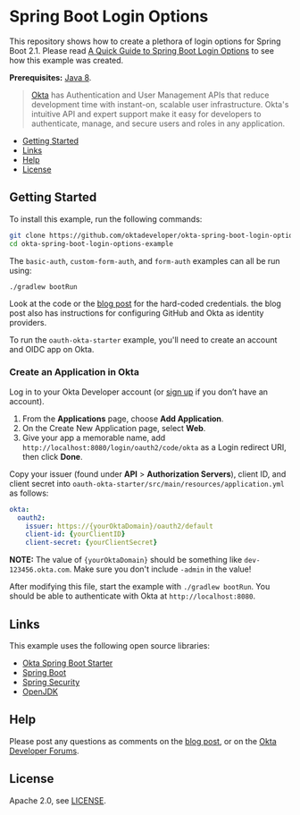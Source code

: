 # Spring Boot Login Options

This repository shows how to create a plethora of login options for Spring Boot 2.1. Please read [A Quick Guide to Spring Boot Login Options](https://developer.okta.com/blog/2019/05/15/spring-boot-login-options) to see how this example was created.

**Prerequisites:** [Java 8](https://adoptopenjdk.net/).

> [Okta](https://developer.okta.com/) has Authentication and User Management APIs that reduce development time with instant-on, scalable user infrastructure. Okta's intuitive API and expert support make it easy for developers to authenticate, manage, and secure users and roles in any application.

* [Getting Started](#getting-started)
* [Links](#links)
* [Help](#help)
* [License](#license)

## Getting Started

To install this example, run the following commands:

```bash
git clone https://github.com/oktadeveloper/okta-spring-boot-login-options-example.git okta-spring-boot-login-options-example
cd okta-spring-boot-login-options-example
```

The `basic-auth`, `custom-form-auth`, and `form-auth` examples can all be run using:

```
./gradlew bootRun
```

Look at the code or the [blog post](https://developer.okta.com/blog/2019/05/15/spring-boot-login-options) for the hard-coded credentials. the blog post also has instructions for configuring GitHub and Okta as identity providers.

To run the `oauth-okta-starter` example, you'll need to create an account and OIDC app on Okta.

### Create an Application in Okta

Log in to your Okta Developer account (or [sign up](https://developer.okta.com/signup/) if you don’t have an account).

1. From the **Applications** page, choose **Add Application**.
2. On the Create New Application page, select **Web**.
3. Give your app a memorable name, add `http://localhost:8080/login/oauth2/code/okta` as a Login redirect URI, then click **Done**.

Copy your issuer (found under **API** > **Authorization Servers**), client ID, and client secret into `oauth-okta-starter/src/main/resources/application.yml` as follows:

```yaml
okta:
  oauth2:
    issuer: https://{yourOktaDomain}/oauth2/default
    client-id: {yourClientID}
    client-secret: {yourClientSecret}
```

**NOTE:** The value of `{yourOktaDomain}` should be something like `dev-123456.okta.com`. Make sure you don't include `-admin` in the value!

After modifying this file, start the example with `./gradlew bootRun`. You should be able to authenticate with Okta at `http://localhost:8080`.

## Links

This example uses the following open source libraries:

* [Okta Spring Boot Starter](https://github.com/okta/okta-spring-boot) 
* [Spring Boot](https://spring.io/projects/spring-boot)
* [Spring Security](https://spring.io/projects/spring-security)
* [OpenJDK](https://openjdk.java.net/)

## Help

Please post any questions as comments on the [blog post](https://developer.okta.com/blog/2019/05/15/spring-boot-login-options), or on the [Okta Developer Forums](https://devforum.okta.com/).

## License

Apache 2.0, see [LICENSE](LICENSE).

